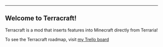 -------------------------------
Welcome to Terracraft!
-------------------------------

Terracraft is a mod that inserts features into Minecraft directly from Terraria!

To see the Terracraft roadmap, visit [my Trello board](https://trello.com/b/HQ1gOyXJ/terracraftia)
